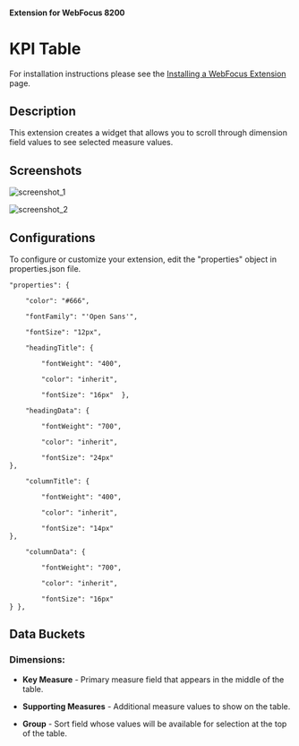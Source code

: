 #### Extension for WebFocus 8200

# KPI Table

For installation instructions please see the [Installing a WebFocus Extension](https://github.com/ibi/wf-extensions-chart/wiki/Installing-a-WebFocus-Extension) page.

## Description

This extension creates a widget that allows you to scroll through dimension field values to see selected measure values.

## Screenshots

![screenshot_1](https://github.com/ibi/wf-extensions-chart/blob/master/com.ibi.kpi.table/screenshots/1.PNG)

![screenshot_2](https://github.com/ibi/wf-extensions-chart/blob/master/com.ibi.kpi.table/screenshots/2.PNG)

## Configurations

To configure or customize your extension, edit the "properties" object in properties.json file.
	
	"properties": {
		
		"color": "#666",
		
		"fontFamily": "'Open Sans'",
		
		"fontSize": "12px",
		
		"headingTitle": {
			
			"fontWeight": "400",
			
			"color": "inherit",
			
			"fontSize": "16px"	},
		
		"headingData": {
			
			"fontWeight": "700",
			
			"color": "inherit",
			
			"fontSize": "24px"
	},
		
		"columnTitle": {
			
			"fontWeight": "400",
			
			"color": "inherit",
			
			"fontSize": "14px"
	},
		
		"columnData": {
			
			"fontWeight": "700",
			
			"color": "inherit",
			
			"fontSize": "16px"
	} },

## Data Buckets

### Dimensions:

* **Key Measure** - Primary measure field that appears in the middle of the table.

* **Supporting Measures** - Additional measure values to show on the table.

* **Group** - Sort field whose values will be available for selection at the top of the table.
